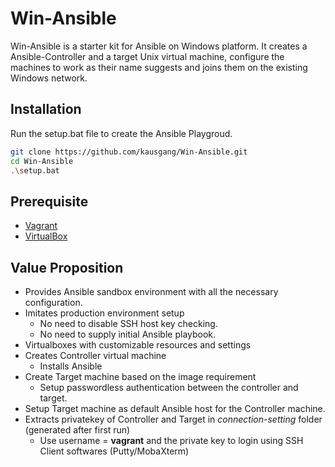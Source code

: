 # Win-Ansible

Win-Ansible is a starter kit for Ansible on Windows platform. It creates a Ansible-Controller and a target Unix virtual machine, configure the machines to work as their name suggests and joins them on the existing Windows network.

## Installation

Run the setup.bat file to create the Ansible Playgroud.

```bash
git clone https://github.com/kausgang/Win-Ansible.git
cd Win-Ansible
.\setup.bat
```


## Prerequisite
- [Vagrant](https://www.vagrantup.com/)
- [VirtualBox](https://www.virtualbox.org/)

## Value Proposition
- Provides Ansible sandbox environment with all the necessary configuration.
- Imitates production environment setup
  - No need to disable SSH host key checking.
  - No need to supply initial Ansible playbook. 
- Virtualboxes with customizable resources and settings
- Creates Controller virtual machine
  - Installs Ansible
- Create Target machine based on the image requirement
  - Setup passwordless authentication between the controller and target.
- Setup Target machine as default Ansible host for the Controller machine.
- Extracts privatekey of Controller and Target in *connection-setting* folder (generated after first run)
  - Use username = **vagrant** and the private key to login using SSH Client softwares (Putty/MobaXterm) 